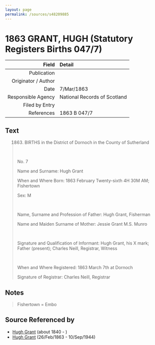 ```yaml
---
layout: page
permalink: /sources/s48209885
---
```


# 1863 GRANT, HUGH (Statutory Registers Births 047/7)

Field | Detail
---:|:---
Publication | 
Originator / Author | 
Date | 7/Mar/1863
Responsible Agency | National Records of Scotland
Filed by Entry | 
References | 1863 B 047/7

## Text

> 1863. BIRTHS in the District of Dornoch in the County of Sutherland
>
> <br/>
>
> No. 7
>
> Name and Surname: Hugh Grant
>
> When and Where Born: 1863 February Twenty-sixth 4H 30M AM; Fishertown
>
> Sex: M
>
> <br/>
>
> Name, Surname and Profession of Father: Hugh Grant, Fisherman
>
> Name and Maiden Surname of Mother: Jessie Grant M.S. Munro
>
> <br/>
>
> Signature and Qualification of Informant: Hugh Grant, his X mark; Father (present); Charles Neill, Registrar, Witness
>
> <br/>
>
> When and Where Registered: 1863 March 7th at Dornoch
>
> Signature of Registrar: Charles Neill, Registrar
>

## Notes

> Fishertown = Embo
>


## Source Referenced by

* [Hugh Grant](../people/@34164542@-hugh-grant-b1840-d.md) (about 1840 - )
* [Hugh Grant](../people/@31066628@-hugh-grant-b1863-2-26-d1944-9-10.md) (26/Feb/1863 - 10/Sep/1944)
